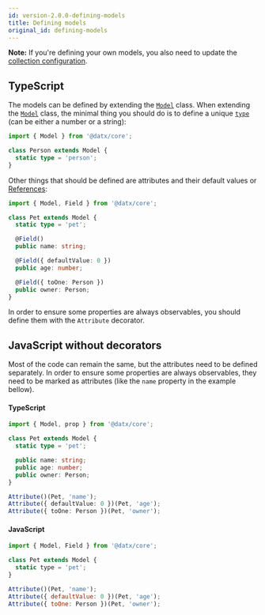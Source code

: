 ```yaml
---
id: version-2.0.0-defining-models
title: Defining models
original_id: defining-models
---
```


**Note:** If you're defining your own models, you also need to update the [collection configuration](configuring-the-collection).

## TypeScript

The models can be defined by extending the [`Model`](../api-reference/model) class. When extending the [`Model`](../api-reference/model) class, the minimal thing you should do is to define a unique [`type`](../api-reference/model#static-type) (can be either a number or a string):

```typescript
import { Model } from '@datx/core';

class Person extends Model {
  static type = 'person';
}
```

Other things that should be defined are attributes and their default values or [References](references):

```typescript
import { Model, Field } from '@datx/core';

class Pet extends Model {
  static type = 'pet';

  @Field()
  public name: string;

  @Field({ defaultValue: 0 })
  public age: number;

  @Field({ toOne: Person })
  public owner: Person;
}
```

In order to ensure some properties are always observables, you should define them with the `Attribute` decorator.

## JavaScript without decorators

Most of the code can remain the same, but the attributes need to be defined separately. In order to ensure some properties are always observables, they need to be marked as attributes (like the `name` property in the example bellow).

#### TypeScript

```typescript
import { Model, prop } from '@datx/core';

class Pet extends Model {
  static type = 'pet';

  public name: string;
  public age: number;
  public owner: Person;
}

Attribute()(Pet, 'name');
Attribute({ defaultValue: 0 })(Pet, 'age');
Attribute({ toOne: Person })(Pet, 'owner');
```

#### JavaScript

```javascript
import { Model, Field } from '@datx/core';

class Pet extends Model {
  static type = 'pet';
}

Attribute()(Pet, 'name');
Attribute({ defaultValue: 0 })(Pet, 'age');
Attribute({ toOne: Person })(Pet, 'owner');
```
